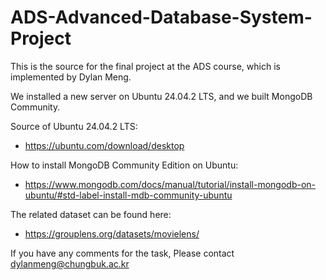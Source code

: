 # ADS-Advanced-Database-System-Project
This is the source for the final project at the ADS course, which is implemented by Dylan Meng.

We installed a new server on Ubuntu 24.04.2 LTS, and we built MongoDB Community.

Source of Ubuntu 24.04.2 LTS:
  - https://ubuntu.com/download/desktop

How to install MongoDB Community Edition on Ubuntu:
 - https://www.mongodb.com/docs/manual/tutorial/install-mongodb-on-ubuntu/#std-label-install-mdb-community-ubuntu
   
The related dataset can be found here: 
 - https://grouplens.org/datasets/movielens/

If you have any comments for the task, 
  Please contact dylanmeng@chungbuk.ac.kr

